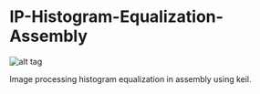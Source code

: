 # IP-Histogram-Equalization-Assembly
![alt tag](https://upload.wikimedia.org/wikipedia/en/thumb/8/8d/Keil_logo.svg/1280px-Keil_logo.svg.png)


Image processing histogram equalization in assembly using keil.
